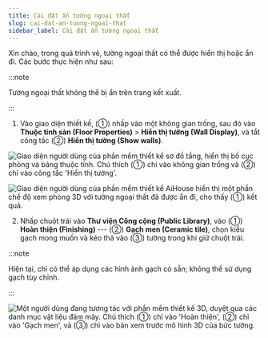 ```yaml
---
title: Cài đặt ẩn tường ngoại thất
slug: cai-dat-an-tuong-ngoai-that
sidebar_label: Cài đặt ẩn tường ngoại thất
---
```


Xin chào, trong quá trình vẽ, tường ngoại thất có thể được hiển thị hoặc ẩn đi. Các bước thực hiện như sau:

:::note

Tường ngoại thất không thể bị ẩn trên trang kết xuất.

:::

1. Vào giao diện thiết kế, (①) nhấp vào một không gian trống, sau đó vào **Thuộc tính sàn (Floor Properties)** > **Hiển thị tường (Wall Display)**, và tắt công tắc (②) **Hiển thị tường (Show walls)**.

![Giao diện người dùng của phần mềm thiết kế sơ đồ tầng, hiển thị bố cục phòng và bảng thuộc tính. Chú thích (①) chỉ vào không gian trống và (②) chỉ vào công tắc 'Hiển thị tường'.](https://storage.googleapis.com/jegavn_kb/images/bbd059d9-40ea-4bb6-8bc7-ecfd156e34eb.png)

![Giao diện người dùng của phần mềm thiết kế AiHouse hiển thị một phần chế độ xem phòng 3D với tường ngoại thất đã được ẩn đi, cho thấy (①) kết quả.](https://storage.googleapis.com/jegavn_kb/images/1846edf7-9b20-43d8-8b1d-530dd0d682ec.png)

2. Nhấp chuột trái vào **Thư viện Công cộng (Public Library)**, vào (①) **Hoàn thiện (Finishing)** --- (②) **Gạch men (Ceramic tile)**, chọn kiểu gạch mong muốn và kéo thả vào (③) tường trong khi giữ chuột trái.

:::note

Hiện tại, chỉ có thể áp dụng các hình ảnh gạch có sẵn; không thể sử dụng gạch tùy chỉnh.

:::

![Một người dùng đang tương tác với phần mềm thiết kế 3D, duyệt qua các danh mục vật liệu đám mây. Chú thích (①) chỉ vào 'Hoàn thiện', (②) chỉ vào 'Gạch men', và (③) chỉ vào bản xem trước mô hình 3D của bức tường.](https://storage.googleapis.com/jegavn_kb/images/69f58ae8-b0f3-456f-874a-7ac345ffb3e4.png)